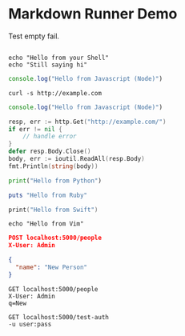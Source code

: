 # Markdown Runner Demo

Test empty fail.
```
```

```
echo "Hello from your Shell"
echo "Still saying hi"
```

```javascript <!-- Test the Comment -->
console.log("Hello from Javascript (Node)")
```

```
curl -s http://example.com
```

```js
console.log("Hello from Javascript (Node)")
```

```go
resp, err := http.Get("http://example.com/")
if err != nil {
	// handle error
}
defer resp.Body.Close()
body, err := ioutil.ReadAll(resp.Body)
fmt.Println(string(body))
```

```python
print("Hello from Python")
```

```ruby
puts "Hello from Ruby"
```

```swift
print("Hello from Swift")
```

```vim
echo "Hello from Vim"
```

```api.json
POST localhost:5000/people
X-User: Admin

{
  "name": "New Person"
}
```

```api.json.info
GET localhost:5000/people
X-User: Admin
q=New
```

```api.json.info
GET localhost:5000/test-auth
-u user:pass
```
